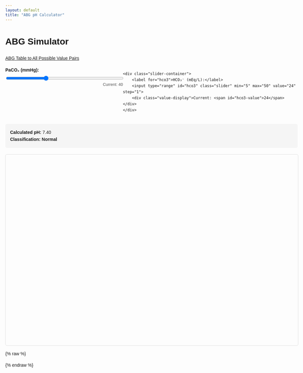 ```yaml
---
layout: default
title: "ABG pH Calculator"
---
```


# ABG Simulator

[ABG Table to All Possible Value Pairs](abg_table.md)

<div class="controls">
    <div class="slider-container">
        <label for="paco2">PaCO₂ (mmHg):</label>
        <input type="range" id="paco2" class="slider" min="10" max="100" value="40" step="1">
        <div class="value-display">Current: <span id="paco2-value">40</span></div>
    </div>
    
    <div class="slider-container">
        <label for="hco3">HCO₃⁻ (mEq/L):</label>
        <input type="range" id="hco3" class="slider" min="5" max="50" value="24" step="1">
        <div class="value-display">Current: <span id="hco3-value">24</span></div>
    </div>
</div>

<div class="results">
    <div><strong>Calculated pH:</strong> <span id="ph-value">7.40</span></div>
    <div><strong>Classification:</strong> <span id="classification" style="font-weight: bold;">Normal</span></div>
</div>

<div id="graph"></div>

<style>
    body {
        font-family: Arial, sans-serif;
        max-width: 1000px;
        margin: 0 auto;
        padding: 20px;
        line-height: 1.6;
    }
    .controls {
        display: flex;
        justify-content: space-between;
        margin-bottom: 20px;
    }
    .slider-container {
        width: 45%;
    }
    .slider {
        width: 100%;
    }
    .results {
        background-color: #f5f5f5;
        padding: 15px;
        border-radius: 5px;
        margin-bottom: 20px;
    }
    #graph {
        width: 100%;
        height: 600px;
        border: 1px solid #ddd;
        border-radius: 5px;
    }
    label {
        display: block;
        margin-bottom: 5px;
        font-weight: bold;
    }
    .value-display {
        text-align: right;
        font-size: 0.9em;
        color: #555;
    }
</style>

<script src="https://cdn.plot.ly/plotly-latest.min.js"></script>

{% raw %}
<script>
// Initialize the graph
let graphData = {
    pCO2Lines: [],
    colorMap: [],
    currentPoint: { x: 7.4, y: 24, text: "PaCO₂: 40" },
    circlePoints: []
};

// DOM elements
const paco2Slider = document.getElementById('paco2');
const hco3Slider = document.getElementById('hco3');
const paco2Value = document.getElementById('paco2-value');
const hco3Value = document.getElementById('hco3-value');
const phValue = document.getElementById('ph-value');
const classificationElement = document.getElementById('classification');

// Event listeners
function debounce(func, wait) {
    let timeout;
    return function() {
        const context = this, args = arguments;
        clearTimeout(timeout);
        timeout = setTimeout(() => func.apply(context, args), wait);
    };
}

paco2Slider.addEventListener('input', debounce(update, 50));
hco3Slider.addEventListener('input', debounce(update, 50));

// Initialize
initializeGraph();
update();

function calculatePH(paco2, hco3) {
    const pK = 6.1;
    const PCO2_conversion = 0.03;
    return pK + Math.log10(hco3 / (PCO2_conversion * paco2));
}

function classifyABG(pH, PaCO2, HCO3) {
    // Define the normal ranges
    const normalPaCO2 = PaCO2 >= 35 && PaCO2 <= 45;
    const normalHCO3 = HCO3 >= 22 && HCO3 <= 26;
    const normalPH = pH >= 7.35 && pH <= 7.45;

    // Acidosis conditions (pH < 7.35)
    if (pH < 7.35) {
        if (PaCO2 > 45) {
            if (HCO3 < 22) {
                return ["Mixed Acidosis", 'red'];
            } else if (HCO3 > 26) {
                return ["Partially Compensated Respiratory Acidosis", 'orange'];
            } else {
                return ["Uncompensated Respiratory Acidosis", 'darkorange'];
            }
        } else if (HCO3 < 22) {
            if (PaCO2 < 35) {
                return ["Partially Compensated Metabolic Acidosis", 'yellow'];
            } else if (normalPaCO2) {
                return ["Uncompensated Metabolic Acidosis", 'gold'];
            } else {
                return ["Undefined Acidosis", 'gray'];
            }
        } else {
            return ["Undefined Acidosis", 'lightgray'];
        }
    }
    // Alkalosis conditions (pH > 7.45)
    else if (pH > 7.45) {
        if (PaCO2 < 35) {
            if (HCO3 < 22) {
                return ["Partially Compensated Respiratory Alkalosis", 'lightblue'];
            } else if (HCO3 > 26) {
                return ["Mixed Alkalosis", 'purple'];
            } else {
                return ["Uncompensated Respiratory Alkalosis", 'blue'];
            }
        } else if (HCO3 > 26) {
            if (PaCO2 > 45) {
                return ["Partially Compensated Metabolic Alkalosis", 'cyan'];
            } else if (normalPaCO2) {
                return ["Uncompensated Metabolic Alkalosis", 'deepskyblue'];
            } else {
                return ["Undefined Alkalosis", 'gray'];
            }
        } else {
            return ["Undefined Alkalosis", 'lightgray'];
        }
    }
    // Normal pH range (7.35-7.45)
    else {
        // Fully compensated conditions
        if (pH >= 7.35 && pH <= 7.399) {
            if (PaCO2 > 45 && HCO3 > 26) {
                return ["Fully Compensated Respiratory Acidosis", 'darkgreen'];
            } else if (PaCO2 < 35 && HCO3 < 22) {
                return ["Fully Compensated Metabolic Acidosis", 'limegreen'];
            }
        } else if (pH >= 7.401 && pH <= 7.45) {
            if (PaCO2 > 45 && HCO3 > 26) {
                return ["Fully Compensated Metabolic Alkalosis", 'mediumseagreen'];
            } else if (PaCO2 < 35 && HCO3 < 22) {
                return ["Fully Compensated Respiratory Alkalosis", 'springgreen'];
            }
        }
        
        // Normal condition
        if (normalPaCO2 && normalHCO3) {
            return ["Normal", 'green'];
        }
        
        return ["Undefined", 'gray'];
    }
}

function calculatePossiblePaCO2HCO3(pH, PaCO2, HCO3, radius=2, num_points=20) {
    const pK = 6.1;
    const PCO2_conversion = 0.03;
    
    const angles = Array.from({length: num_points}, (_, i) => 2 * Math.PI * i / num_points);
    const dHCO3_values = angles.map(angle => HCO3 + radius * Math.sin(angle));
    const dPaCO2_values = angles.map(angle => PaCO2 + radius * Math.cos(angle));
    
    const pH_values = dHCO3_values.map((hco3, i) => {
        return pK + Math.log10(hco3 / (PCO2_conversion * dPaCO2_values[i]));
    });
    
    return { pH_values, hco3_values: dHCO3_values };
}

function createPCO2Lines() {
    const pK = 6.1;
    const PCO2_conversion = 0.03;
    const lines = [];
    
    for (let PaCO2 = 10; PaCO2 <= 100; PaCO2 += 10) {
        const hco3_values = Array.from({length: 100}, (_, i) => 5 + (45 * i / 99));
        const pH_values = hco3_values.map(hco3 => pK + Math.log10(hco3 / (PaCO2 * PCO2_conversion)));
        
        lines.push({
            x: pH_values,
            y: hco3_values,
            mode: 'lines',
            line: { color: 'black', width: 1, dash: 'dot' },
            opacity: 0.5,
            showlegend: false,
            hoverinfo: 'none'
        });
        
        // Add label
        lines.push({
            x: [pH_values[pH_values.length - 1]],
            y: [hco3_values[hco3_values.length - 1]],
            mode: 'text',
            text: [PaCO2.toString()],
            textposition: 'top right',
            showlegend: false,
            hoverinfo: 'none'
        });
    }
    
    return lines;
}

function createColorMap() {
    // Reduce grid size - 50x50 is usually sufficient for visualization
    const gridSize = 50;
    const pHRange = { min: 6.2, max: 8.4 };
    const HCO3Range = { min: 5, max: 50 };
    
    // Create a single heatmap instead of individual rectangles
    const z = [];
    const pHValues = [];
    const HCO3Values = [];
    
    // Color mapping
    const colorMap = {
        'Normal': 'green',
        'Uncompensated Respiratory Acidosis': 'orange',
        'Partially Compensated Respiratory Acidosis': 'yellow',
        'Mixed Acidosis': 'red',
        'Uncompensated Metabolic Acidosis': 'orange',
        'Partially Compensated Metabolic Acidosis': 'yellow',
        'Uncompensated Respiratory Alkalosis': 'blue',
        'Partially Compensated Respiratory Alkalosis': 'cyan',
        'Mixed Alkalosis': 'purple',
        'Uncompensated Metabolic Alkalosis': 'blue',
        'Partially Compensated Metabolic Alkalosis': 'cyan',
        'Undefined': 'gray'
    };
    
    for (let i = 0; i < gridSize; i++) {
        const pH = pHRange.min + (pHRange.max - pHRange.min) * i / (gridSize - 1);
        pHValues.push(pH);
        const row = [];
        
        for (let j = 0; j < gridSize; j++) {
            const HCO3 = HCO3Range.min + (HCO3Range.max - HCO3Range.min) * j / (gridSize - 1);
            if (i === 0) HCO3Values.push(HCO3);
            
            const PaCO2 = HCO3 / (Math.pow(10, pH - 6.1) * 0.03);
            const [classification] = classifyABG(pH, PaCO2, HCO3);
            row.push(colorMap[classification]);
        }
        z.push(row);
    }
    
    return [{
        x: pHValues,
        y: HCO3Values,
        z: z,
        type: 'heatmap',
        colorscale: [
            [0, 'green'], [0.1, 'orange'], [0.2, 'yellow'], 
            [0.3, 'red'], [0.4, 'blue'], [0.5, 'cyan'],
            [0.6, 'purple'], [0.7, 'gray']
        ],
        showscale: false,
        hoverinfo: 'none',
        opacity: 0.6
    }];
}

function initializeGraph() {
    graphData.pCO2Lines = createPCO2Lines();
    graphData.colorMap = createColorMap();
    
    // Create circle points (will be updated)
    const circlePoints = calculatePossiblePaCO2HCO3(7.4, 40, 24);
    graphData.circlePoints = [{
        x: circlePoints.pH_values,
        y: circlePoints.hco3_values,
        mode: 'lines',
        line: { color: 'red', width: 2 },
        fill: 'toself',
        fillcolor: 'rgba(255, 0, 0, 0.2)',
        showlegend: false,
        hoverinfo: 'none'
    }];
    
    // Create current point
    graphData.currentPoint = {
        x: [7.4],
        y: [24],
        mode: 'markers',
        marker: { size: 10, color: 'red' },
        text: ["PaCO₂: 40"],
        hoverinfo: 'text',
        showlegend: false
    };
    
    // Combine all traces
    const traces = [
        ...graphData.colorMap,
        ...graphData.pCO2Lines,
        ...graphData.circlePoints,
        graphData.currentPoint
    ];
    
    // Layout configuration
    const layout = {
        title: 'ABG Simulator (pH vs HCO₃⁻ with PaCO₂ isolines)',
        xaxis: { title: 'pH', range: [6.2, 8.4] },
        yaxis: { title: 'HCO₃⁻ (mEq/L)', range: [5, 50] },
        margin: { t: 50, b: 50, l: 50, r: 50 },
        hovermode: 'closest'
    };
    
    // Create the plot
    Plotly.newPlot('graph', traces, layout);
}

function update() {
    // Get current values
    const PaCO2 = parseFloat(paco2Slider.value);
    const HCO3 = parseFloat(hco3Slider.value);
    
    // Update displayed values
    paco2Value.textContent = PaCO2;
    hco3Value.textContent = HCO3;
    
    // Calculate pH
    const pH = calculatePH(PaCO2, HCO3);
    phValue.textContent = pH.toFixed(2);
    
    // Classify ABG
    const [classification, color] = classifyABG(pH, PaCO2, HCO3);
    classificationElement.textContent = classification;
    classificationElement.style.color = color;
    
    // Calculate circle points
    const circlePoints = calculatePossiblePaCO2HCO3(pH, PaCO2, HCO3);
    
    // Update the graph
    Plotly.react('graph', {
        data: [
            ...graphData.colorMap,
            ...graphData.pCO2Lines,
            {
                x: circlePoints.pH_values,
                y: circlePoints.hco3_values,
                mode: 'lines',
                line: { color: 'red', width: 2 },
                fill: 'toself',
                fillcolor: 'rgba(255, 0, 0, 0.2)',
                showlegend: false,
                hoverinfo: 'none'
            },
            {
                x: [pH],
                y: [HCO3],
                mode: 'markers',
                marker: { size: 10, color: 'red' },
                text: [`PaCO₂: ${PaCO2}`],
                hoverinfo: 'text',
                showlegend: false
            }
        ],
        layout: {
            xaxis: { range: [6.2, 8.4] },
            yaxis: { range: [5, 50] }
        }
    });
}
</script>
{% endraw %}
